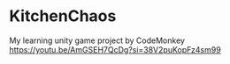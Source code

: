 # KitchenChaos
My learning unity game project by CodeMonkey
https://youtu.be/AmGSEH7QcDg?si=38V2puKopFz4sm99
